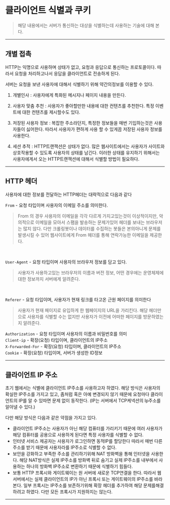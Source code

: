 # 클라이언트 식별과 쿠키

> 해당 내용에서는 서버가 통신하는 대상을 식별하는데 사용하는 기술에 대해 본다.

---

## 개별 접촉

HTTP는 익명으로 사용하며 상태가 없고, 요청과 응답으로 통신하는 프로토콜이다. 따라서 요청을 처리하고나서 응답을 
클라이언트로 전송하게 된다. 

서버는 요청을 보낸 사용자에 대해서 식별하기 위해 약간의정보를 이용할 수 있다.

1. 개별인사 : 사용자에게 특화된 메시지나 페이지 내용을 만든다.
2. 사용자 맞춤 추천 : 사용자가 좋아할만한 내용에 대한 컨텐츠를 추천한다. 특정 이벤트에 대한 컨텐츠를 제시할수도 있다.
3. 저장된 사용자 정보 : 복잡한 주소라던지, 특정한 정보들을 매번 기입하는것은 사용자들이 싫어한다. 따라서 사용자가 편하게 사용 할 수 있게끔 저장된 사용자 정보를 사용한다.

4. 세션 추적 : HTTP트랜잭션은 상태가 없다. 많은 웹사이트에서는 사용자가 사이트와 상호작용할 수 있도록 사용자의 상태를 남긴다. 이러한 상태를 유지하기 위해서는 사용자에게서 오는 HTTP트랜잭션에 대해서 식별할 방법이 필요하다.

---


## HTTP 헤더 

사용자에 대한 정보를 전달하는 HTTP헤더는 대략적으로 다음과 같다

`From` - 요청 타입이며 사용자의 이메일 주소를 의미한다.<br>
> From 의 경우 사용자의 이메일을 각각 다르게 가지고있는것이 이상적이지만, 악의적으로 이메일을 모아서 스팸을 발송하는 문제가있어
> 헤더를 보내는 브라우저는 많지 않다. 다만 크롤링봇이나 데이터를 수집하는 봇들은 본의아니게 문제를 발생시킬 수 있어 웹사이트에게 From 헤더를 통해 연락가능한 이메일을 제공한다.

<br>

`User-Agent` - 요청 타입이며 사용자의 브라우저 정보를 담고 있다. <br>
> 사용자가 사용하고있는 브라우저의 이름과 버전 정보, 어떤 경우에는 운영체제에 대한 정보까지 서버에게 알려준다.

<br>

`Referer` - 요청 타입이며, 사용자가 현재 링크를 타고온 근원 페이지를 의미한다 <br>
> 사용자가 현재 페이지로 유입하게 한 웹페이지의 URL을 가리킨다. 해당 헤더만으로 사용자를 식별할 수는 없지만
> 사용자가 이전에 어떠한 페이지를 방문하였는지 알려준다.

`Authorization` - 요청 타입이며 사용자의 이름과 비밀번호를 의미 <br>
`Client-ip` - 확장(요청) 타입이며, 클라이언트의 IP주소 <br>
`X-Forwarded-For` - 확장(요청) 타입이며, 클라이언트의 IP주소 <br>
`Cookie` - 확장(요청) 타입이며, 서버가 생성한 ID정보  <br>

---

## 클라이언트 IP 주소 

초기 웹에서는 식별에 클라이언트 IP주소를 사용하고자 하였다. 해당 방식은 사용자의 확실한 IP주소를 가지고 있고, 좀처럼 혹은 아예 변경되지 않기 때문에
요청마다 클라이언트의 IP를 알 수 있따면 문제 없이 동작한다.
(IP는 서버에서 TCP케넥션의 Ip주소를 알아낼 수 있다.)

다만 해당 방식은 다음과 같은 약점을 가지고 있다.

- 클라이언트 IP주소는 사용자가 아닌 해당 컴퓨터를 가리키기 때문에 여러 사용자가 해당 컴퓨터를 공용으로 사용하게 된다면 특정 사용자를 식별할 수 없다.
- 인터넷 서비스 제공자는 사용자가 로그인하면 동적IP를 할당한다 따라서 매번 다른 주소를 받기 때문에 사용자라를 IP주소로 식별할 수 없다.
- 보안을 강화하고 부족한 주소를 관리하기위해 NAT 방화벽을 통해 인터넷을 사용한다. 해당 NAT방식은 실제 IP주소를 방화벽 뒤로 숨기고 실제 IP주소를 내부에서 사용하는 하나의 방화벽 IP주소로 변환하기 때문에 식별하기 힘들다.
- 보통 HTTP 프록시와 게이트웨이는 원 서버에 새로운 TCP연결을 한다. 따라서 웹서버에서는 실제 클라이언트의 IP가 아닌 프록시 또는 게이트웨이의 IP주소를 바라본다. 일부 프록시는 IP주소를 보존하기위해 확장 헤더를 추가하여 해당 문제를해결하려고 하였다. 다만 모든 프록시가 지원하지는 않는다.

---

